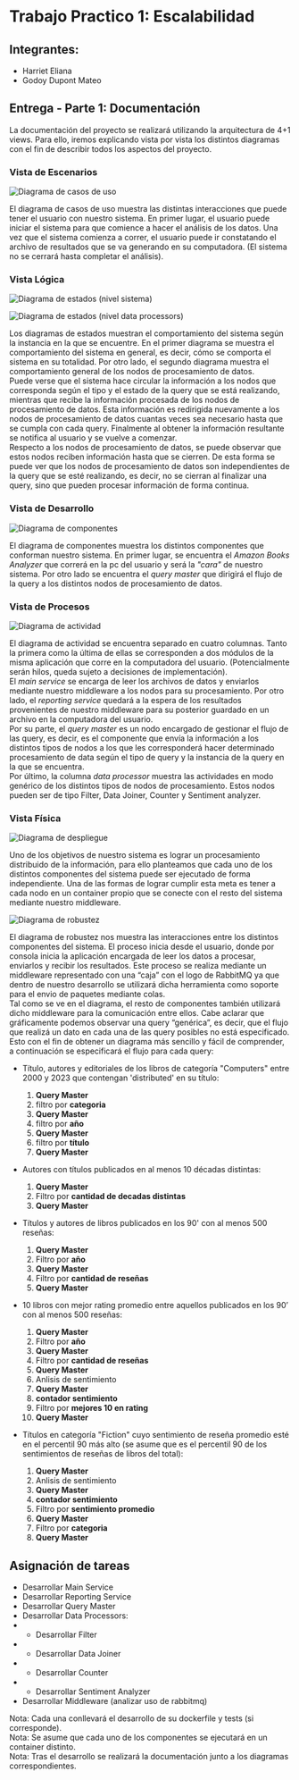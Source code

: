 # Trabajo Practico 1: Escalabilidad

## Integrantes:
* Harriet Eliana
* Godoy Dupont Mateo

## Entrega - Parte 1: Documentación

La documentación del proyecto se realizará utilizando la arquitectura de 4+1 views. Para ello, iremos explicando vista por vista los distintos diagramas con el fin de describir todos los aspectos del proyecto.  

### Vista de Escenarios
![Diagrama de casos de uso](<diagrams/Diagrama de casos de uso.png>)

El diagrama de casos de uso muestra las distintas interacciones que puede tener el usuario con nuestro sistema. En primer lugar, el usuario puede iniciar el sistema para que comience a hacer el análisis de los datos. Una vez que el sistema comienza a correr, el usuario puede ir constatando el archivo de resultados que se va generando en su computadora. (El sistema no se cerrará hasta completar el análisis).  

### Vista Lógica
![Diagrama de estados (nivel sistema)](<diagrams/Diagrama de estados.png>)

![Diagrama de estados (nivel data processors)](<diagrams/Diagrama de estados (data processors).png>)

Los diagramas de estados muestran el comportamiento del sistema según la instancia en la que se encuentre. En el primer diagrama se muestra el comportamiento del sistema en general, es decir, cómo se comporta el sistema en su totalidad. Por otro lado, el segundo diagrama muestra el comportamiento general de los nodos de procesamiento de datos.  
Puede verse que el sistema hace circular la información a los nodos que corresponda según el tipo y el estado de la query que se está realizando, mientras que recibe la información procesada de los nodos de procesamiento de datos. Esta información es redirigida nuevamente a los nodos de procesamiento de datos cuantas veces sea necesario hasta que se cumpla con cada query. Finalmente al obtener la información resultante se notifica al usuario y se vuelve a comenzar.  
Respecto a los nodos de procesamiento de datos, se puede observar que estos nodos reciben información hasta que se cierren. De esta forma se puede ver que los nodos de procesamiento de datos son independientes de la query que se esté realizando, es decir, no se cierran al finalizar una query, sino que pueden procesar información de forma continua.  

### Vista de Desarrollo
![Diagrama de componentes](<diagrams/Diagrama de componentes.png>)

El diagrama de componentes muestra los distintos componentes que conforman nuestro sistema. En primer lugar, se encuentra el *Amazon Books Analyzer* que correrá en la pc del usuario y será la *"cara"* de nuestro sistema. Por otro lado se encuentra el *query master* que dirigirá el flujo de la query a los distintos nodos de procesamiento de datos.  

### Vista de Procesos
![Diagrama de actividad](<diagrams/Diagrama de actividades.png>)

El diagrama de actividad se encuentra separado en cuatro columnas. Tanto la primera como la última de ellas se corresponden a dos módulos de la misma aplicación que corre en la computadora del usuario. (Potencialmente serán hilos, queda sujeto a decisiones de implementación).  
El *main service* se encarga de leer los archivos de datos y enviarlos mediante nuestro middleware a los nodos para su procesamiento. Por otro lado, el *reporting service* quedará a la espera de los resultados provenientes de nuestro middleware para su posterior guardado en un archivo en la computadora del usuario.  
Por su parte, el *query master* es un nodo encargado de gestionar el flujo de las query, es decir, es el componente que envía la información a los distintos tipos de nodos a los que les corresponderá hacer determinado procesamiento de data según el tipo de query y la instancia de la query en la que se encuentra.  
Por último, la columna *data processor* muestra las actividades en modo genérico de los distintos tipos de nodos de procesamiento. Estos nodos pueden ser de tipo Filter, Data Joiner, Counter y Sentiment analyzer.

### Vista Física
![Diagrama de despliegue](<diagrams/Diagrama de despliegue.png>)


Uno de los objetivos de nuestro sistema es lograr un procesamiento distribuido de la información, para ello planteamos que cada uno de los distintos componentes del sistema puede ser ejecutado de forma independiente. Una de las formas de lograr cumplir esta meta es tener a cada nodo en un container propio que se conecte con el resto del sistema mediante nuestro middleware.

![Diagrama de robustez](<diagrams/Diagrama de robustez.png>)

El diagrama de robustez nos muestra las interacciones entre los distintos componentes del sistema. El proceso inicia desde el usuario, donde por consola inicia la aplicación encargada de leer los datos a procesar, enviarlos y recibir los resultados. Este proceso se realiza mediante un middleware representado con una “caja” con el logo de RabbitMQ ya que dentro de nuestro desarrollo se utilizará dicha herramienta como soporte para el envio de paquetes mediante colas.  
Tal como se ve en el diagrama, el resto de componentes también utilizará dicho middleware para la comunicación entre ellos. Cabe aclarar que gráficamente podemos observar una query “genérica”, es decir, que el flujo que realizá un dato en cada una de las query posibles no está especificado. Esto con el fin de obtener un diagrama más sencillo y fácil de comprender, a continuación se especificará el flujo para cada query:

+ Título, autores y editoriales de los libros de categoría "Computers" entre 2000 y 2023 que contengan 'distributed' en su título:  
    1. **Query Master**
    2. filtro por **categoria**
    3. **Query Master**
    4. filtro por **año**
    5. **Query Master**
    6. filtro por **título**
    7. **Query Master**

+ Autores con títulos publicados en al menos 10 décadas distintas:  
    1. **Query Master**
    2. Filtro por **cantidad de decadas distintas**
    3. **Query Master**

+ Títulos y autores de libros publicados en los 90' con al menos 500 reseñas:
    1. **Query Master**
    2. Filtro por **año**
    5. **Query Master**
    6. Filtro por **cantidad de reseñas**
    7. **Query Master**

+ 10 libros con mejor rating promedio entre aquellos publicados en los 90’ con al menos 500 reseñas:
    1. **Query Master**
    2. Filtro por **año**
    5. **Query Master**
    6. Filtro por **cantidad de reseñas**
    7. **Query Master**
    8. Anlisis de sentimiento
    9. **Query Master**
    10. **contador sentimiento**
    11. Filtro por **mejores 10 en rating**
    12. **Query Master**

+ Títulos en categoría "Fiction" cuyo sentimiento de reseña promedio esté en el percentil 90 más alto (se asume que es el percentil 90 de los sentimientos de reseñas de libros del total):
    1. **Query Master**
    2. Anlisis de sentimiento
    3. **Query Master**
    4. **contador sentimiento**
    5. Filtro por **sentimiento promedio**
    6. **Query Master**
    7. Filtro por **categoria**
    8. **Query Master**

## Asignación de tareas
- Desarrollar Main Service
- Desarrollar Reporting Service
- Desarrollar Query Master
- Desarrollar Data Processors:
- - Desarrollar Filter
- - Desarrollar Data Joiner
- - Desarrollar Counter
- - Desarrollar Sentiment Analyzer
- Desarrollar Middleware (analizar uso de rabbitmq)

Nota: Cada una conllevará el desarrollo de su dockerfile y tests (si corresponde).  
Nota: Se asume que cada uno de los componentes se ejecutará en un container distinto.  
Nota: Tras el desarrollo se realizará la documentación junto a los diagramas correspondientes.  
